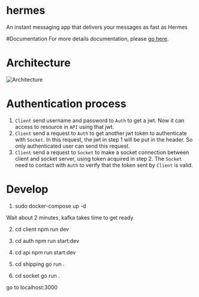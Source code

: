 # hermes
An instant messaging app that delivers your messages as fast as Hermes

#Documentation
For more details documentation, please [go here](https://quoc-khanh-bui.gitbook.io/hermes).

# Architecture
![Architecture](https://drive.google.com/uc?id=196-RkehOrXRGh7nnK5RsHoegkbc-NSA5)
# Authentication process
1. `Client` send username and password to `Auth` to get a jwt. Now it can access to resource in `API` using that jwt.
2. `Client` send a request to `Auth` to get another jwt token to authenticate with `Socket`. In this request, the jwt in step 1 will be put in the header. So only authenticated user can send this request.
3. `Client` send a request to `Socket` to make a socket connection between client and socket server, using token acquired in step 2. The `Socket` need to contact with `Auth` to verify that the token sent by `Client` is valid.

# Develop

1. sudo docker-compose up -d

Wait about 2 minutes, kafka takes time to get ready

2. cd client
npm run dev

3. cd auth
npm run start:dev

4. cd api
npm run start:dev

5. cd shipping
go run .

6. cd socket
go run .

go to localhost:3000